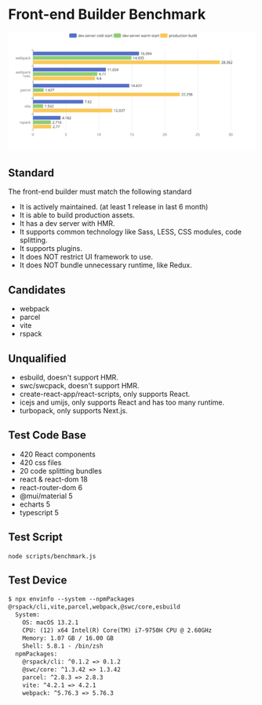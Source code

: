 # Front-end Builder Benchmark

![Chart](chart.svg)

## Standard

The front-end builder must match the following standard

- It is actively maintained. (at least 1 release in last 6 month)
- It is able to build production assets.
- It has a dev server with HMR.
- It supports common technology like Sass, LESS, CSS modules, code splitting.
- It supports plugins.
- It does NOT restrict UI framework to use.
- It does NOT bundle unnecessary runtime, like Redux.

## Candidates

- webpack
- parcel
- vite
- rspack

## Unqualified

- esbuild, doesn't support HMR.
- swc/swcpack, doesn't support HMR.
- create-react-app/react-scripts, only supports React.
- icejs and umijs, only supports React and has too many runtime.
- turbopack, only supports Next.js.

## Test Code Base

- 420 React components
- 420 css files
- 20 code splitting bundles
- react & react-dom 18
- react-router-dom 6
- @mui/material 5
- echarts 5
- typescript 5

## Test Script

```
node scripts/benchmark.js
```

## Test Device

```
$ npx envinfo --system --npmPackages @rspack/cli,vite,parcel,webpack,@swc/core,esbuild
  System:
    OS: macOS 13.2.1
    CPU: (12) x64 Intel(R) Core(TM) i7-9750H CPU @ 2.60GHz
    Memory: 1.07 GB / 16.00 GB
    Shell: 5.8.1 - /bin/zsh
  npmPackages:
    @rspack/cli: ^0.1.2 => 0.1.2
    @swc/core: ^1.3.42 => 1.3.42
    parcel: ^2.8.3 => 2.8.3
    vite: ^4.2.1 => 4.2.1
    webpack: ^5.76.3 => 5.76.3
```
